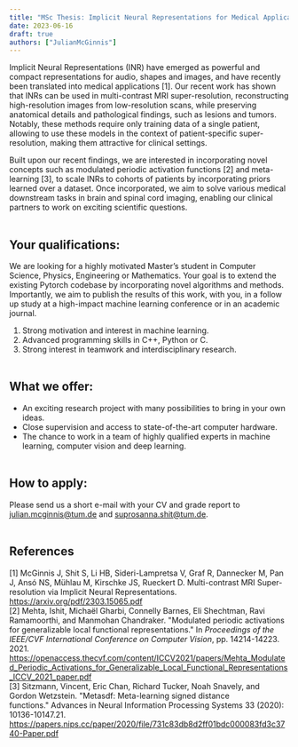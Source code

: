 ```yaml
---
title: "MSc Thesis: Implicit Neural Representations for Medical Applications"
date: 2023-06-16
draft: true
authors: ["JulianMcGinnis"]
---
```

 
Implicit Neural Representations (INR) have emerged as powerful and compact representations for audio, shapes and images, and have recently been translated into medical applications [1].
Our recent work has shown that INRs can be used in multi-contrast MRI super-resolution, reconstructing high-resolution images from low-resolution scans, while preserving anatomical details and pathological findings, such as lesions and tumors. Notably, these methods require only training data of a single patient, allowing to use these models in the context of patient-specific super-resolution, making them attractive for clinical settings.

Built upon our recent findings, we are interested in incorporating novel concepts such as modulated periodic activation functions [2] and meta-learning [3], to scale INRs to cohorts of patients by incorporating priors learned over a dataset. Once incorporated, we aim to solve various medical downstream tasks in brain and spinal cord imaging, enabling our clinical partners to work on exciting scientific questions.
<br/><br/> 
 
## Your qualifications:
We are looking for a highly motivated Master’s student in Computer Science, Physics, Engineering or Mathematics. Your goal is to extend the existing Pytorch codebase by incorporating novel algorithms and methods. Importantly, we aim to publish the results of this work, with you, in a follow up study at a high-impact machine learning conference or in an academic journal.

1. Strong motivation and interest in machine learning.
2. Advanced programming skills in C++, Python or C.
3. Strong interest in teamwork and interdisciplinary research.
<br/><br/>

## What we offer:
- An exciting research project with many possibilities to bring in your own ideas.
- Close supervision and access to state-of-the-art computer hardware.
- The chance to work in a team of highly qualified experts in machine learning, computer vision and deep learning.
<br/><br/>

## How to apply:
Please send us a short e-mail with your CV and grade report to julian.mcginnis@tum.de and suprosanna.shit@tum.de. 
<br/><br/>

## References
[1] McGinnis J, Shit S, Li HB, Sideri-Lampretsa V, Graf R, Dannecker M, Pan J, Ansó NS, Mühlau M, Kirschke JS, Rueckert D. Multi-contrast MRI Super-resolution via Implicit Neural Representations. https://arxiv.org/pdf/2303.15065.pdf </br>
[2] Mehta, Ishit, Michaël Gharbi, Connelly Barnes, Eli Shechtman, Ravi Ramamoorthi, and Manmohan Chandraker. "Modulated periodic activations for generalizable local functional representations." In *Proceedings of the IEEE/CVF International Conference on Computer Vision*, pp. 14214-14223. 2021. https://openaccess.thecvf.com/content/ICCV2021/papers/Mehta_Modulated_Periodic_Activations_for_Generalizable_Local_Functional_Representations_ICCV_2021_paper.pdf </br>
[3]  Sitzmann, Vincent, Eric Chan, Richard Tucker, Noah Snavely, and Gordon Wetzstein. "Metasdf: Meta-learning signed distance functions." Advances in Neural Information Processing Systems 33 (2020): 10136-10147.21. https://papers.nips.cc/paper/2020/file/731c83db8d2ff01bdc000083fd3c3740-Paper.pdf </br>
